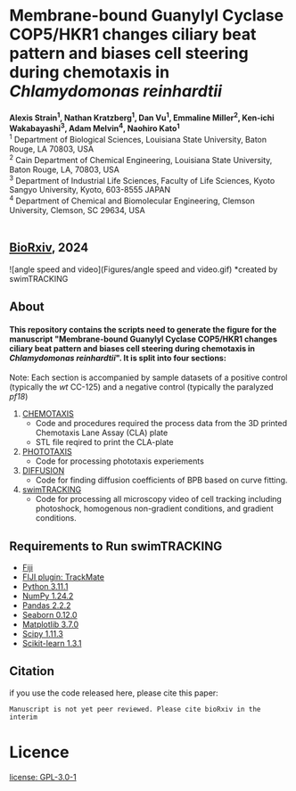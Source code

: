 
# Membrane-bound Guanylyl Cyclase COP5/HKR1 changes ciliary beat pattern and biases cell steering during chemotaxis in _Chlamydomonas reinhardtii_
**Alexis Strain<sup>1</sup>, Nathan Kratzberg<sup>1</sup>, Dan Vu<sup>1</sup>, Emmaline Miller<sup>2</sup>, Ken-ichi Wakabayashi<sup>3</sup>, Adam Melvin<sup>4</sup>, Naohiro Kato<sup>1<sup>**\
<sup>1</sup> Department of Biological Sciences, Louisiana State University, Baton Rouge, LA 70803, USA\
<sup>2</sup> Cain Department of Chemical Engineering, Louisiana State University, Baton Rouge, LA, 70803, USA\
<sup>3</sup> Department of Industrial Life Sciences, Faculty of Life Sciences, Kyoto Sangyo University, Kyoto, 603-8555 JAPAN\
<sup>4</sup> Department of Chemical and Biomolecular Engineering, Clemson University, Clemson, SC 29634, USA\
 

[BioRxiv](https://www.biorxiv.org/content/10.1101/2024.10.14.618206v1.article-metrics), 2024
<br>
---
![angle speed and video](Figures/angle speed and video.gif)
   *created by swimTRACKING
## About
#### This repository contains the scripts need to generate the figure for the manuscript "Membrane-bound Guanylyl Cyclase COP5/HKR1 changes ciliary beat pattern and biases cell steering during chemotaxis in _Chlamydomonas reinhardtii_". It is split into four sections:

Note: Each section is accompanied by sample datasets of a positive control (typically the *wt* CC-125) and a negative control (typically the paralyzed _pf18_)
1. [CHEMOTAXIS](https://github.com/AlexisStrain/chlamy2024/tree/main/CHEMOTAXIS)
   - Code and procedures required the process data from the 3D printed Chemotaxis Lane Assay (CLA) plate
   - STL file reqired to print the CLA-plate
2. [PHOTOTAXIS](https://github.com/AlexisStrain/chlamy2024/tree/main/PHOTOTAXIS)
   - Code for processing phototaxis experiements
3. [DIFFUSION](https://github.com/AlexisStrain/chlamy2024/tree/main/DIFFUSION)
   - Code for finding diffusion coefficients of BPB based on curve fitting.
3. [swimTRACKING](https://github.com/AlexisStrain/chlamy2024/tree/main/swimTRACKING)
   - Code for processing all microscopy video of cell tracking including photoshock, homogenous non-gradient conditions, and gradient conditions.

## Requirements to Run swimTRACKING
 - [Fiji](https://imagej.net/software/fiji/downloads)
 - [FIJI plugin: TrackMate](https://imagej.net/plugins/trackmate/TrackMate)
 - [Python 3.11.1](https://www.python.org/downloads/release/python-360/)
 - [NumPy 1.24.2](https://numpy.org/)
 - [Pandas 2.2.2](https://pandas.pydata.org/)
 - [Seaborn 0.12.0](https://seaborn.pydata.org/installing.html)
 - [Matplotlib 3.7.0](https://matplotlib.org/stable/users/installing/index.html)
 - [Scipy 1.11.3](https://www.scipy.org/)
 - [Scikit-learn 1.3.1](https://scikit-learn.org/stable/)

## Citation
if you use the code released here, please cite this paper: 
```
Manuscript is not yet peer reviewed. Please cite bioRxiv in the interim
```

# Licence
[license: GPL-3.0-1](https://github.com/AlexisStrain/chlamy2024/tree/main?tab=GPL-3.0-1-ov-file)
